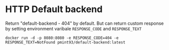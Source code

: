 # HTTP Default backend

Return "default-backend - 404" by default. But can return custom response by setting environment varibale `RESPONSE_CODE` and `RESPONSE_TEXT`

```
docker run -d -p 8080:8080 -e RESPONSE_CODE=404 -e RESPONSE_TEXT=NotFound pmint93/default-backend:latest
```
